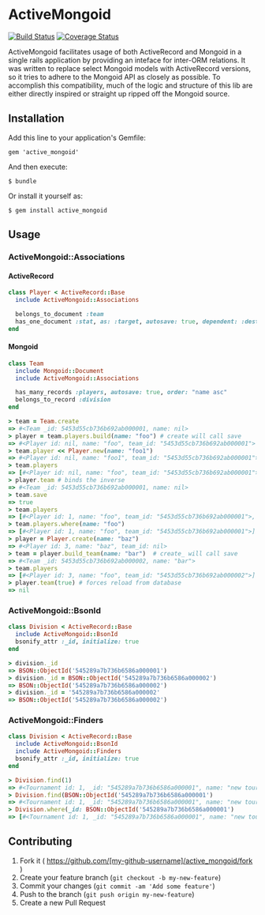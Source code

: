 # ActiveMongoid
[![Build Status][build_status_image]][build_status]
[![Coverage Status][coverage_status_image]][coverage_status]

ActiveMongoid facilitates usage of both ActiveRecord and Mongoid in a single rails application by providing an inteface for inter-ORM relations. It was written to replace select Mongoid models with ActiveRecord versions, so it tries to adhere to the Mongoid API as closely as possible. To accomplish this compatibility, much of the logic and structure of this lib are either directly inspired or straight up ripped off the Mongoid source.

## Installation

Add this line to your application's Gemfile:

    gem 'active_mongoid'

And then execute:

    $ bundle

Or install it yourself as:

    $ gem install active_mongoid

## Usage

### ActiveMongoid::Associations

#### ActiveRecord

```ruby
class Player < ActiveRecord::Base
  include ActiveMongoid::Associations

  belongs_to_document :team
  has_one_document :stat, as: :target, autosave: true, dependent: :destroy
end
```

#### Mongoid
```ruby
class Team
  include Mongoid::Document
  include ActiveMongoid::Associations

  has_many_records :players, autosave: true, order: "name asc"
  belongs_to_record :division
end
```

```ruby
> team = Team.create
=> #<Team _id: 5453d55cb736b692ab000001, name: nil>
> player = team.players.build(name: "foo") # create will call save
=> #<Player id: nil, name: "foo", team_id: "5453d55cb736b692ab000001">
> team.player << Player.new(name: "foo1")
=> #<Player id: nil, name: "foo1", team_id: "5453d55cb736b692ab000001">
> team.players
=> [#<Player id: nil, name: "foo", team_id: "5453d55cb736b692ab000001">, #<Player id: nil, name: "foo1", team_id: "5453d55cb736b692ab000001">] 
> player.team # binds the inverse
=> #<Team _id: 5453d55cb736b692ab000001, name: nil>
> team.save
=> true
> team.players
=> [#<Player id: 1, name: "foo", team_id: "5453d55cb736b692ab000001">, #<Player id: 2, name: "foo1", team_id: "5453d55cb736b692ab000001">] 
> team.players.where(name: "foo")
=> [#<Player id: 1, name: "foo", team_id: "5453d55cb736b692ab000001">] 
> player = Player.create(name: "baz")
=> #<Player id: 3, name: "baz", team_id: nil>
> team = player.build_team(name: "bar")  # create_ will call save
=> #<Team _id: 5453d55cb736b692ab000002, name: "bar">
> team.players
=> [#<Player id: 3, name: "foo", team_id: "5453d55cb736b692ab000002">] 
> player.team(true) # forces reload from database
=> nil 
```


### ActiveMongoid::BsonId

```ruby
class Division < ActiveRecord::Base
  include ActiveMongoid::BsonId
  bsonify_attr :_id, initialize: true
end
```

```ruby
> division._id
=> BSON::ObjectId('545289a7b736b6586a000001')
> division._id = BSON::ObjectId('545289a7b736b6586a000002')
=> BSON::ObjectId('545289a7b736b6586a000002')
> division._id = '545289a7b736b6586a000002'
=> BSON::ObjectId('545289a7b736b6586a000002')
```

### ActiveMongoid::Finders

```ruby
class Division < ActiveRecord::Base
  include ActiveMongoid::BsonId
  include ActiveMongoid::Finders
  bsonify_attr :_id, initialize: true
end
```

```ruby
> Division.find(1)
=> #<Tournament id: 1, _id: "545289a7b736b6586a000001", name: "new tournament">
> Division.find(BSON::ObjectId('545289a7b736b6586a000001')
=> #<Tournament id: 1, _id: "545289a7b736b6586a000001", name: "new tournament">
> Division.where(_id: BSON::ObjectId('545289a7b736b6586a000001')
=> [#<Tournament id: 1, _id: "545289a7b736b6586a000001", name: "new tournament">]
```



## Contributing

1. Fork it ( https://github.com/[my-github-username]/active_mongoid/fork )
2. Create your feature branch (`git checkout -b my-new-feature`)
3. Commit your changes (`git commit -am 'Add some feature'`)
4. Push to the branch (`git push origin my-new-feature`)
5. Create a new Pull Request

[build_status]: https://travis-ci.org/sportngin/active_mongoid
[build_status_image]: https://travis-ci.org/sportngin/active_mongoid.svg?branch=master
[coverage_status]: https://coveralls.io/r/sportngin/active_mongoid
[coverage_status_image]: https://img.shields.io/coveralls/sportngin/active_mongoid.svg
